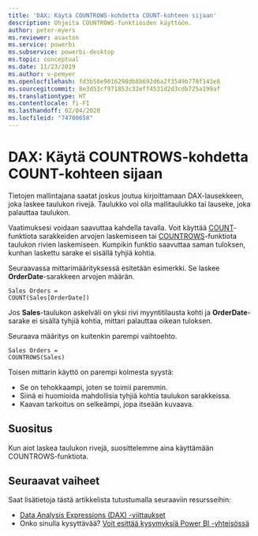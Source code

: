 ```yaml
---
title: 'DAX: Käytä COUNTROWS-kohdetta COUNT-kohteen sijaan'
description: Ohjeita COUNTROWS-funktioiden käyttöön.
author: peter-myers
ms.reviewer: asaxton
ms.service: powerbi
ms.subservice: powerbi-desktop
ms.topic: conceptual
ms.date: 11/23/2019
ms.author: v-pemyer
ms.openlocfilehash: fd3b50e9016298db8b692d6a2f3549b770f143e8
ms.sourcegitcommit: 8e3d53cf971853c32eff4531d2d3cdb725a199af
ms.translationtype: HT
ms.contentlocale: fi-FI
ms.lasthandoff: 02/04/2020
ms.locfileid: "74700658"
---
```

# <a name="dax-use-countrows-instead-of-count"></a>DAX: Käytä COUNTROWS-kohdetta COUNT-kohteen sijaan

Tietojen mallintajana saatat joskus joutua kirjoittamaan DAX-lausekkeen, joka laskee taulukon rivejä. Taulukko voi olla mallitaulukko tai lauseke, joka palauttaa taulukon.

Vaatimuksesi voidaan saavuttaa kahdella tavalla. Voit käyttää [COUNT](/dax/count-function-dax)-funktiota sarakkeiden arvojen laskemiseen tai [COUNTROWS](/dax/countrows-function-dax)-funktiota taulukon rivien laskemiseen. Kumpikin funktio saavuttaa saman tuloksen, kunhan laskettu sarake ei sisällä tyhjiä kohtia.

Seuraavassa mittarimäärityksessä esitetään esimerkki. Se laskee **OrderDate**-sarakkeen arvojen määrän.

```dax
Sales Orders =
COUNT(Sales[OrderDate])
```

Jos **Sales**-taulukon askelväli on yksi rivi myyntitilausta kohti ja **OrderDate**-sarake ei sisällä tyhjiä kohtia, mittari palauttaa oikean tuloksen.

Seuraava määritys on kuitenkin parempi vaihtoehto.

```dax
Sales Orders =
COUNTROWS(Sales)
```

Toisen mittarin käyttö on parempi kolmesta syystä:

- Se on tehokkaampi, joten se toimii paremmin.
- Siinä ei huomioida mahdollisia tyhjiä kohtia taulukon sarakkeissa.
- Kaavan tarkoitus on selkeämpi, jopa itseään kuvaava.

## <a name="recommendation"></a>Suositus

Kun aiot laskea taulukon rivejä, suosittelemme aina käyttämään COUNTROWS-funktiota.

## <a name="next-steps"></a>Seuraavat vaiheet

Saat lisätietoja tästä artikkelista tutustumalla seuraaviin resursseihin:

- [Data Analysis Expressions (DAX) -viittaukset](/dax/)
- Onko sinulla kysyttävää? [Voit esittää kysymyksiä Power BI -yhteisössä](https://community.powerbi.com/)
